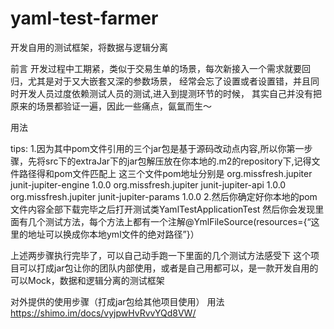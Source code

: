 # yaml-test-farmer
开发自用的测试框架，将数据与逻辑分离

前言
开发过程中工期紧，类似于交易生单的场景，每次新接入一个需求就要回归，尤其是对于又大嵌套又深的参数场景，
经常会忘了设置或者设置错，并且同时开发人员过度依赖测试人员的测试,进入到提测环节的时候，
其实自己并没有把原来的场景都验证一遍，因此一些痛点，氤氲而生～

用法

tips:
1.因为其中pom文件引用的三个jar包是基于源码改动点内容,所以你第一步骤，先将src下的extraJar下的jar包解压放在你本地的.m2的repository下,记得文件路径得和pom文件匹配上
这三个文件pom地址分别是
<dependency>
    <groupId>org.missfresh.jupiter</groupId>
    <artifactId>junit-jupiter-engine</artifactId>
    <version>1.0.0</version>
</dependency>
<dependency>
    <groupId>org.missfresh.jupiter</groupId>
    <artifactId>junit-jupiter-api</artifactId>
    <version>1.0.0</version>
</dependency>
<dependency>
    <groupId>org.missfresh.jupiter</groupId>
    <artifactId>junit-jupiter-params</artifactId>
    <version>1.0.0</version>
</dependency>
2.然后你确定好你本地的pom文件内容全部下载完毕之后打开测试类YamlTestApplicationTest
然后你会发现里面有几个测试方法，每个方法上都有一个注解@YmlFileSource(resources={“这里的地址可以换成你本地yml文件的绝对路径”}）

上述两步骤执行完毕了，可以自己动手跑一下里面的几个测试方法感受下
这个项目可以打成jar包让你的团队内部使用，或者是自己用都可以，是一款开发自用的可以Mock，数据和逻辑分离的测试框架

对外提供的使用步骤（打成jar包给其他项目使用）
用法
https://shimo.im/docs/vyjpwHvRvvYQd8VW/ 
